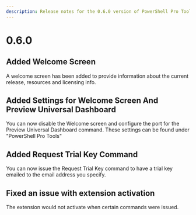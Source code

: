 ```yaml
---
description: Release notes for the 0.6.0 version of PowerShell Pro Tools for VS Code.
---
```


# 0.6.0

## Added Welcome Screen

A welcome screen has been added to provide information about the current release, resources and licensing info. 

## Added Settings for Welcome Screen And Preview Universal Dashboard

You can now disable the Welcome screen and configure the port for the Preview Universal Dashboard command. These settings can be found under "PowerShell Pro Tools" 

## Added Request Trial Key Command

You can now issue the Request Trial Key command to have a trial key emailed to the email address you specify. 

## Fixed an issue with extension activation

The extension would not activate when certain commands were issued. 

